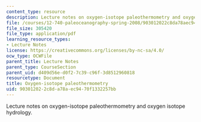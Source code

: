 ```yaml
---
content_type: resource
description: Lecture notes on oxygen-isotope paleothermometry and oxygen isotope hydrology.
file: /courses/12-740-paleoceanography-spring-2008/903012022c8da78aec9470f1332257bb_lec03.pdf
file_size: 305420
file_type: application/pdf
learning_resource_types:
- Lecture Notes
license: https://creativecommons.org/licenses/by-nc-sa/4.0/
ocw_type: OCWFile
parent_title: Lecture Notes
parent_type: CourseSection
parent_uid: d409d56e-d0f2-7c39-c96f-3d8512960818
resourcetype: Document
title: Oxygen-isotope paleothermometry
uid: 90301202-2c8d-a78a-ec94-70f1332257bb
---
```

Lecture notes on oxygen-isotope paleothermometry and oxygen isotope hydrology.